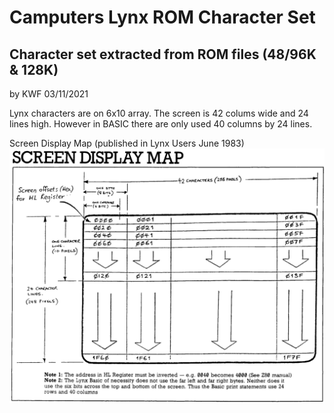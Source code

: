 # Camputers Lynx ROM Character Set
## Character set extracted from ROM files (48/96K & 128K)

by KWF 03/11/2021

Lynx characters are on 6x10 array. The screen is 42 colums  wide and 24 lines high.
However in BASIC there are only used 40 columns by 24 lines.

Screen Display Map (published in Lynx Users June 1983)
![Screen Display Map](/Docs/Screen_Display_Map.png)


